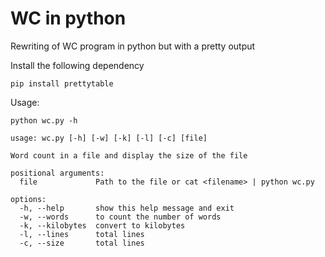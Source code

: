 # WC in python

Rewriting of WC program in python but with a pretty output

Install the following dependency

```
pip install prettytable
```

Usage:

```
python wc.py -h

usage: wc.py [-h] [-w] [-k] [-l] [-c] [file]

Word count in a file and display the size of the file

positional arguments:
  file             Path to the file or cat <filename> | python wc.py

options:
  -h, --help       show this help message and exit
  -w, --words      to count the number of words
  -k, --kilobytes  convert to kilobytes
  -l, --lines      total lines
  -c, --size       total lines
```


